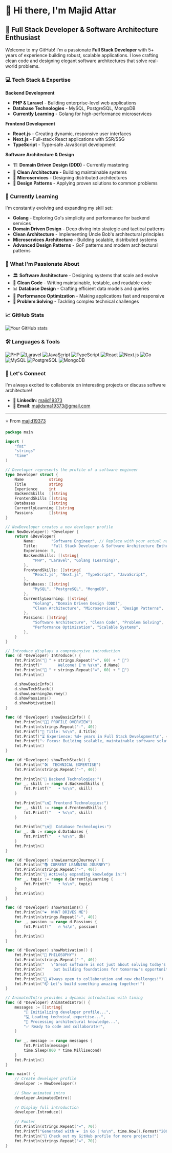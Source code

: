 # 👋 Hi there, I'm Majid Attar

## 🚀 Full Stack Developer & Software Architecture Enthusiast

Welcome to my GitHub! I'm a passionate **Full Stack Developer** with 5+ years of experience building robust, scalable applications. I love crafting clean code and designing elegant software architectures that solve real-world problems.

### 💻 Tech Stack & Expertise

**Backend Development**
- **PHP & Laravel** - Building enterprise-level web applications
- **Database Technologies** - MySQL, PostgreSQL, MongoDB
- **Currently Learning** - Golang for high-performance microservices

**Frontend Development**
- **React.js** - Creating dynamic, responsive user interfaces
- **Next.js** - Full-stack React applications with SSR/SSG
- **TypeScript** - Type-safe JavaScript development

**Software Architecture & Design**
- 🏗️ **Domain Driven Design (DDD)** - Currently mastering
- 🔧 **Clean Architecture** - Building maintainable systems
- 🔀 **Microservices** - Designing distributed architectures
- 📐 **Design Patterns** - Applying proven solutions to common problems

### 🌱 Currently Learning

I'm constantly evolving and expanding my skill set:

- **Golang** - Exploring Go's simplicity and performance for backend services
- **Domain Driven Design** - Deep diving into strategic and tactical patterns
- **Clean Architecture** - Implementing Uncle Bob's architectural principles
- **Microservices Architecture** - Building scalable, distributed systems
- **Advanced Design Patterns** - GoF patterns and modern architectural patterns

### 🎯 What I'm Passionate About

- 🏛️ **Software Architecture** - Designing systems that scale and evolve
- 🔄 **Clean Code** - Writing maintainable, testable, and readable code
- 📊 **Database Design** - Crafting efficient data models and queries
- 🚀 **Performance Optimization** - Making applications fast and responsive
- 🧠 **Problem Solving** - Tackling complex technical challenges

### 📈 GitHub Stats

![Your GitHub stats](https://github-readme-stats.vercel.app/api?username=your-username&show_icons=true&theme=radical)

### 🛠️ Languages & Tools

![PHP](https://img.shields.io/badge/-PHP-777BB4?style=flat-square&logo=php&logoColor=white)
![Laravel](https://img.shields.io/badge/-Laravel-FF2D20?style=flat-square&logo=laravel&logoColor=white)
![JavaScript](https://img.shields.io/badge/-JavaScript-F7DF1E?style=flat-square&logo=javascript&logoColor=black)
![TypeScript](https://img.shields.io/badge/-TypeScript-3178C6?style=flat-square&logo=typescript&logoColor=white)
![React](https://img.shields.io/badge/-React-61DAFB?style=flat-square&logo=react&logoColor=black)
![Next.js](https://img.shields.io/badge/-Next.js-000000?style=flat-square&logo=next.js&logoColor=white)
![Go](https://img.shields.io/badge/-Go-00ADD8?style=flat-square&logo=go&logoColor=white)
![MySQL](https://img.shields.io/badge/-MySQL-4479A1?style=flat-square&logo=mysql&logoColor=white)
![PostgreSQL](https://img.shields.io/badge/-PostgreSQL-336791?style=flat-square&logo=postgresql&logoColor=white)
![MongoDB](https://img.shields.io/badge/-MongoDB-47A248?style=flat-square&logo=mongodb&logoColor=white)


### 🤝 Let's Connect

I'm always excited to collaborate on interesting projects or discuss software architecture!

- 💼 **LinkedIn**: <a href='https://www.linkedin.com/in/majid19373' target='_blank'>majid19373</a>
- 📧 **Email**: <a href='mailto:majidsma19373@gmail.com' target='_blank'>majidsma19373@gmail.com</a>
---

⭐️ From [majid19373](https://github.com/majid19373)

<!-- 
Remember to:
1. Replace [Your Name] with your actual name
2. Replace [your-username] with your GitHub username
3. Add your actual contact information
4. Add links to your best repositories
5. Customize the colors and styling to match your preference
-->

```go
package main

import (
	"fmt"
	"strings"
	"time"
)

// Developer represents the profile of a software engineer
type Developer struct {
	Name           string
	Title          string
	Experience     int
	BackendSkills  []string
	FrontendSkills []string
	Databases      []string
	CurrentlyLearning []string
	Passions       []string
}

// NewDeveloper creates a new developer profile
func NewDeveloper() *Developer {
	return &Developer{
		Name:       "Software Engineer", // Replace with your actual name
		Title:      "Full Stack Developer & Software Architecture Enthusiast",
		Experience: 5,
		BackendSkills: []string{
			"PHP", "Laravel", "Golang (Learning)",
		},
		FrontendSkills: []string{
			"React.js", "Next.js", "TypeScript", "JavaScript",
		},
		Databases: []string{
			"MySQL", "PostgreSQL", "MongoDB",
		},
		CurrentlyLearning: []string{
			"Golang", "Domain Driven Design (DDD)", 
			"Clean Architecture", "Microservices", "Design Patterns",
		},
		Passions: []string{
			"Software Architecture", "Clean Code", "Problem Solving",
			"Performance Optimization", "Scalable Systems",
		},
	}
}

// Introduce displays a comprehensive introduction
func (d *Developer) Introduce() {
	fmt.Println("🚀 " + strings.Repeat("=", 60) + " 🚀")
	fmt.Printf("       Welcome! I'm %s\n", d.Name)
	fmt.Println("🚀 " + strings.Repeat("=", 60) + " 🚀")
	fmt.Println()

	d.showBasicInfo()
	d.showTechStack()
	d.showLearningJourney()
	d.showPassions()
	d.showMotivation()
}

func (d *Developer) showBasicInfo() {
	fmt.Println("👨‍💻 PROFILE OVERVIEW")
	fmt.Println(strings.Repeat("-", 40))
	fmt.Printf("🎯 Title: %s\n", d.Title)
	fmt.Printf("⏳ Experience: %d+ years in Full Stack Development\n", d.Experience)
	fmt.Printf("💡 Focus: Building scalable, maintainable software solutions\n")
	fmt.Println()
}

func (d *Developer) showTechStack() {
	fmt.Println("🛠️  TECHNICAL EXPERTISE")
	fmt.Println(strings.Repeat("-", 40))
	
	fmt.Println("🔧 Backend Technologies:")
	for _, skill := range d.BackendSkills {
		fmt.Printf("   • %s\n", skill)
	}
	
	fmt.Println("\n🎨 Frontend Technologies:")
	for _, skill := range d.FrontendSkills {
		fmt.Printf("   • %s\n", skill)
	}
	
	fmt.Println("\n🗄️  Database Technologies:")
	for _, db := range d.Databases {
		fmt.Printf("   • %s\n", db)
	}
	fmt.Println()
}

func (d *Developer) showLearningJourney() {
	fmt.Println("📚 CURRENT LEARNING JOURNEY")
	fmt.Println(strings.Repeat("-", 40))
	fmt.Println("🌱 Actively expanding knowledge in:")
	for _, topic := range d.CurrentlyLearning {
		fmt.Printf("   • %s\n", topic)
	}
	fmt.Println()
}

func (d *Developer) showPassions() {
	fmt.Println("❤️  WHAT DRIVES ME")
	fmt.Println(strings.Repeat("-", 40))
	for _, passion := range d.Passions {
		fmt.Printf("   🔥 %s\n", passion)
	}
	fmt.Println()
}

func (d *Developer) showMotivation() {
	fmt.Println("💭 PHILOSOPHY")
	fmt.Println(strings.Repeat("-", 40))
	fmt.Println("   \"Great software is not just about solving today's problems,")
	fmt.Println("    but building foundations for tomorrow's opportunities.\"")
	fmt.Println()
	fmt.Println("🤝 Always open to collaboration and new challenges!")
	fmt.Println("📫 Let's build something amazing together!")
}

// AnimatedIntro provides a dynamic introduction with timing
func (d *Developer) AnimatedIntro() {
	messages := []string{
		"🚀 Initializing developer profile...",
		"💻 Loading technical expertise...",
		"🧠 Processing architectural knowledge...",
		"✅ Ready to code and collaborate!",
	}
	
	for _, message := range messages {
		fmt.Println(message)
		time.Sleep(800 * time.Millisecond)
	}
	fmt.Println()
}

func main() {
	// Create developer profile
	developer := NewDeveloper()
	
	// Show animated intro
	developer.AnimatedIntro()
	
	// Display full introduction
	developer.Introduce()
	
	// Footer
	fmt.Println(strings.Repeat("=", 70))
	fmt.Printf("Generated with ❤️  in Go | %s\n", time.Now().Format("2006-01-02 15:04:05"))
	fmt.Println("🔗 Check out my GitHub profile for more projects!")
	fmt.Println(strings.Repeat("=", 70))
}
